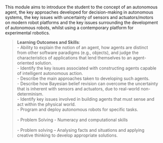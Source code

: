 This module aims to introduce the student to the concept of an autonomous agent, the key approaches developed for decision-making in autonomous systems, the key issues with uncertainty of sensors and actuators/motors on modern robot platforms and the key issues surrounding the development of autonomous robots, whilst using a contemporary platform for experimental robotics.

> **Learning Outcomes and Skills**:
> <br />- Ability to explain the notion of an agent, how agents are distinct from other software paradigms (e.g., objects), and judge the characteristics of applications that lend themselves to an agent-oriented solution.
> <br />- Identify the key issues associated with constructing agents capable of intelligent autonomous action.	
> <br />- Describe the main approaches taken to developing such agents.
> <br />- Describe how Bayesian belief revision can overcome the uncertainty that is inherent with sensors and actuators, due to real-world non-determinism.
> <br />- Identify key issues involved in building agents that must sense and act within the physical world.
> <br />- Program and deploy autonomous robots for specific tasks. 	
> <br />- Problem Solving - Numeracy and computational skills 	
> <br />- Problem solving – Analysing facts and situations and applying creative thinking to develop appropriate solutions.